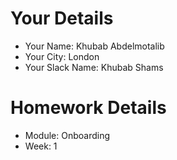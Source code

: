 <!--

You must title your PR like this:

COHORT_NAME | FIRST_NAME LAST_NAME | REPO_NAME | WEEK

For example,

ITP-OCT-24 | Carol Owen | GitHomeworkFixErrors | Week1

Complete the task list below this message.
If your PR is rejected, check the task list.

-->

# Your Details

- Your Name: Khubab Abdelmotalib
- Your City: London
- Your Slack Name: Khubab Shams

# Homework Details

- Module: Onboarding
- Week: 1
